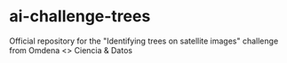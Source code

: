 # ai-challenge-trees
Official repository for the "Identifying trees on satellite images" challenge from Omdena &lt;> Ciencia &amp; Datos

